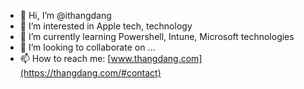 - 👋 Hi, I’m @ithangdang
- 👀 I’m interested in Apple tech, technology
- 🌱 I’m currently learning Powershell, Intune, Microsoft technologies
- 💞️ I’m looking to collaborate on ...
- 📫 How to reach me: [www.thangdang.com](https://thangdang.com/#contact)

<!---
ithangdang/ithangdang is a ✨ special ✨ repository because its `README.md` (this file) appears on your GitHub profile.
You can click the Preview link to take a look at your changes.
--->
